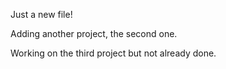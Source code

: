 Just a new file!

Adding another project, the second one.

Working on the third project but not already done.
